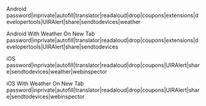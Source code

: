 Android
password|inprivate|autofill|translator|readaloud|drop|coupons|extensions|developertools|UIRAlert|share|sendtodevices|weather

Android With Weather On New Tab
password|inprivate|autofill|translator|readaloud|drop|coupons|extensions|developertools|UIRAlert|share|sendtodevices

iOS
password|inprivate|autofill|translator|readaloud|drop|coupons|UIRAlert|share|sendtodevices|weather|webinspector

iOS With Weather On New Tab
password|inprivate|autofill|translator|readaloud|drop|coupons|UIRAlert|share|sendtodevices|webinspector